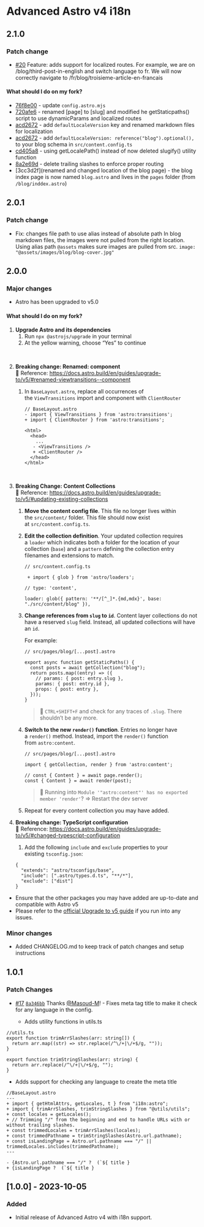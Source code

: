 # Advanced Astro v4 i18n

## 2.1.0
### Patch change
* [#20](https://github.com/CodeStitchOfficial/Advanced-Astro-i18n/pull/20) Feature: adds support for localized routes.
For example, we are on /blog/third-post-in-english and switch language to fr. We will now correctly navigate to /fr/blog/troisieme-article-en-francais

#### What should I do on my fork?
* [76f8e00](https://github.com/CodeStitchOfficial/Advanced-Astro-i18n/pull/20/commits/76f8e00ffbf009f9036652b81dfdcf5777b9cf36) - update `config.astro.mjs`
* [720afe6](https://github.com/CodeStitchOfficial/Advanced-Astro-i18n/pull/20/commits/720afe6ed4a1d58189c5f4cf14078b63941bf903) - renamed [page] to [slug] and modified he getStaticpaths() script to use dynamicParams and localized routes
* [acd2672](https://github.com/CodeStitchOfficial/Advanced-Astro-i18n/pull/20/commits/acd26727808a1de67634994ea1731b5a2d64c60c) - add `defaultLocaleVersion` key and renamed markdown files for localization
* [acd2672](https://github.com/CodeStitchOfficial/Advanced-Astro-i18n/pull/20/commits/acd26727808a1de67634994ea1731b5a2d64c60c) - add `defaultLocaleVersion: reference("blog").optional(),` to your blog schema in `src/content.config.ts`
* [cd405a8](https://github.com/CodeStitchOfficial/Advanced-Astro-i18n/pull/20/commits/cd405a8bdb2a01fff3abfd7937d077fe88a14eb5) - using getLocalePath() instead of now deleted slugify() utility function
* [8a2e69d](https://github.com/CodeStitchOfficial/Advanced-Astro-i18n/pull/20/commits/8a2e69d457132e1b5464a655522c40a96658f10f) - delete trailing slashes to enforce proper routing
* [3cc3d2f](renamed and changed location of the blog page) - the blog index page is now named `blog.astro` and lives in the `pages` folder (from `/blog/inddex.astro`)

## 2.0.1

### Patch change
* Fix: changes file path to use alias instead of absolute path
In blog markdown files, the images were not pulled from the right location. Using alias path `@assets` makes sure images are pulled from src. `image: "@assets/images/blog/blog-cover.jpg"`

## 2.0.0

### Major changes
- Astro has been upgraded to v5.0

#### What should I do on my fork?
1. **Upgrade Astro and its dependencies** 
    1. Run `npx @astrojs/upgrade` in your terminal
    2. At the yellow warning, choose “Yes” to continue 
<br>

2. **Breaking change: Renamed: <ViewTransitions /> component**
<br> 📢 Reference: https://docs.astro.build/en/guides/upgrade-to/v5/#renamed-viewtransitions--component
    1. In `BaseLayout.astro`, replace all occurrences of the `ViewTransitions` import and component with `ClientRouter` 
        
        ```tsx
        // BaseLayout.astro
        - import { ViewTransitions } from 'astro:transitions';
        + import { ClientRouter } from 'astro:transitions';
        
        <html>
          <head>
            ...
           - <ViewTransitions />
           + <ClientRouter />
          </head>
        </html>
        ```
 <br>       

3. **Breaking Change: Content Collections**
<br> 📢 Reference: https://docs.astro.build/en/guides/upgrade-to/v5/#updating-existing-collections
    1. **Move the content config file**. This file no longer lives within the `src/content/` folder. This file should now exist at `src/content.config.ts`.
    
    2. **Edit the collection definition**. Your updated collection requires a `loader` which indicates both a folder for the location of your collection (`base`) and a `pattern` defining the collection entry filenames and extensions to match.
    
        
        ```tsx
        // src/content.config.ts
        
         + import { glob } from 'astro/loaders';
        
        // type: 'content',
        
        loader: glob({ pattern: '**/[^_]*.{md,mdx}', base: "./src/content/blog" }),
        
        ```
        
    3. **Change references from `slug` to `id`**. Content layer collections do not have a reserved `slug` field. Instead, all updated collections will have an `id`. 
        
        For example:
        
        ```tsx
        // src/pages/blog/[...post].astro
        
        export async function getStaticPaths() {
          const posts = await getCollection("blog");
          return posts.map((entry) => ({
            // params: { post: entry.slug },
            params: { post: entry.id },
            props: { post: entry },
          }));
        }
        ```
        
        > 📢 `CTRL+SHIFT+F` and check for any traces of `.slug`. There shouldn’t be any more.
                

    4. **Switch to the new `render()` function**. Entries no longer have a `render()` method. Instead, import the `render()` function from `astro:content`.
    
        
        ```tsx
        // src/pages/blog/[...post].astro
        
        import { getCollection, render } from 'astro:content';
        
        // const { Content } = await page.render();
        const { Content } = await render(post);
        ```
        
        > 📢 Running into `Module '"astro:content"' has no exported member 'render'`?
        > => Restart the dev server

        

    5. Repeat for every content collection you may have added.
    
4. **Breaking change: TypeScript configuration**
<br> 📢 Reference: https://docs.astro.build/en/guides/upgrade-to/v5/#changed-typescript-configuration
    1. Add the following `include` and `exclude` properties to your existing `tsconfig.json`:
    
    ```
    {
      "extends": "astro/tsconfigs/base",
      "include": [".astro/types.d.ts", "**/*"],
      "exclude": ["dist"]
    }
    
    ```
- Ensure that the other packages you may have added are up-to-date and compatible with Astro v5
- Please refer to the [official Upgrade to v5 guide](https://docs.astro.build/en/guides/upgrade-to/v5/) if you run into any issues.

### Minor changes
- Added CHANGELOG.md to keep track of patch changes and setup instructions


## 1.0.1 

### Patch Changes

- [#17](https://github.com/CodeStitchOfficial/Advanced-Astro-v4-i18n/pull/17) [`8a346bb`](https://github.com/CodeStitchOfficial/Advanced-Astro-v4-i18n/commit/8a346bb5d640407bbb5c7a10d645cd0717f671ab) Thanks [@Masoud-M](https://github.com/Masoud-M)! - Fixes meta tag title to make it check for any language in the config.

    * Adds utility functions in utils.ts

```
//utils.ts
export function trimArrSlashes(arr: string[]) {
  return arr.map((str) => str.replace(/^\/+|\/+$/g, ""));
}

export function trimStringSlashes(arr: string) {
  return arr.replace(/^\/+|\/+$/g, "");
}
```

* Adds support for checking any language to create the meta title

```
//BaseLayout.astro
---
+ import { getHtmlAttrs, getLocales, t } from "i18n:astro";
+ import { trimArrSlashes, trimStringSlashes } from "@utils/utils";
+ const locales = getLocales();
+ // Trimming "/" from the beginning and end to handle URLs with or without trailing slashes.
+ const trimmedLocales = trimArrSlashes(locales);
+ const trimmedPathname = trimStringSlashes(Astro.url.pathname);
+ const isLandingPage = Astro.url.pathname === "/" || trimmedLocales.includes(trimmedPathname);
---

- {Astro.url.pathname === "/" ?  (`${ title }
+ {isLandingPage ?  (`${ title }
```

## [1.0.0] - 2023-10-05

### Added
- Initial release of Advanced Astro v4 with i18n support.
